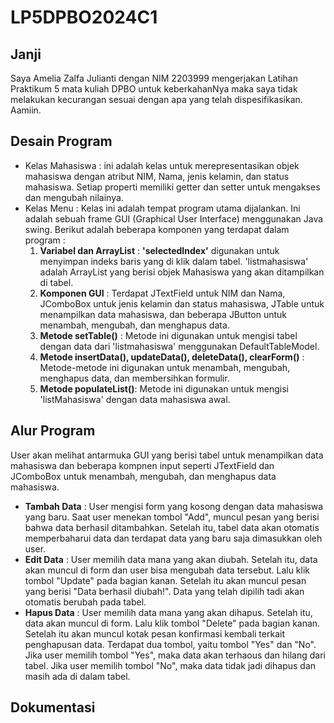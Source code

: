 # LP5DPBO2024C1
## Janji
Saya Amelia Zalfa Julianti dengan NIM 2203999 mengerjakan Latihan Praktikum 5 mata kuliah DPBO untuk keberkahanNya maka saya tidak melakukan kecurangan sesuai dengan apa yang telah dispesifikasikan. Aamiin.
## Desain Program
* Kelas Mahasiswa : ini adalah kelas untuk merepresentasikan objek mahasiswa dengan atribut NIM, Nama, jenis kelamin, dan status mahasiswa. Setiap properti memiliki getter dan setter untuk mengakses dan mengubah nilainya.
* Kelas Menu : Kelas ini adalah tempat program utama dijalankan. Ini adalah sebuah frame GUI (Graphical User Interface) menggunakan Java swing. Berikut adalah beberapa komponen yang terdapat dalam program :
  1. **Variabel dan ArrayList** : **'selectedIndex'** digunakan untuk menyimpan indeks baris yang di klik dalam tabel. 'listmahasiswa' adalah ArrayList yang berisi objek Mahasiswa yang akan ditampilkan di tabel.
  2. **Komponen GUI** : Terdapat JTextField untuk NIM dan Nama, JComboBox untuk jenis kelamin dan status mahasiswa, JTable untuk menampilkan data mahasiswa, dan beberapa JButton untuk menambah, mengubah, dan menghapus data.
  3. **Metode setTable()** : Metode ini digunakan untuk mengisi tabel dengan data dari 'listmahasiswa' menggunakan DefaultTableModel.
  4. **Metode insertData(), updateData(), deleteData(), clearForm()** : Metode-metode ini digunakan untuk menambah, mengubah, menghapus data, dan membersihkan formulir.
  5. **Metode populateList()**: Metode ini digunakan untuk mengisi 'listMahasiswa' dengan data mahasiswa awal.
  
## Alur Program
User akan melihat antarmuka GUI yang berisi tabel untuk menampilkan data mahasiswa dan beberapa kompnen input seperti JTextField dan JComboBox untuk menambah, mengubah, dan menghapus data mahasiswa.
* **Tambah Data** : User mengisi form yang kosong dengan data mahasiswa yang baru. Saat user menekan tombol "Add", muncul pesan yang berisi bahwa data berhasil ditambahkan. Setelah itu, tabel data akan otomatis memperbaharui data dan terdapat data yang baru saja dimasukkan oleh user.
* **Edit Data** : User memilih data mana yang akan diubah. Setelah itu, data akan muncul di form dan user bisa mengubah data tersebut. Lalu klik tombol "Update" pada bagian kanan. Setelah itu akan muncul pesan yang berisi "Data berhasil diubah!". Data yang telah dipilih tadi akan otomatis berubah pada tabel.
* **Hapus Data** : User memilih data mana yang akan dihapus. Setelah itu, data akan muncul di form. Lalu klik tombol "Delete" pada bagian kanan. Setelah itu akan muncul kotak pesan konfirmasi kembali terkait penghapusan data. Terdapat dua tombol, yaitu tombol "Yes" dan "No". Jika user memilih tombol "Yes", maka data akan terhaous dan hilang dari tabel. Jika user memilih tombol "No", maka data tidak jadi dihapus dan masih ada di dalam tabel.

## Dokumentasi

